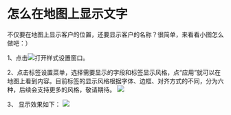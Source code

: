 # 怎么在地图上显示文字

不仅要在地图上显示客户的位置，还要显示客户的名称？很简单，来看看小图怎么做吧：）

1、点击![](https://pic.dituwuyou.com/map%2Fpicture%2Ficon%2Fheatstyle.png)打开样式设置窗口。

2、点击标签设置菜单，选择需要显示的字段和标签显示风格，点“应用”就可以在地图上看到内容。目前标签的显示风格根据字体、边框、对齐方式的不同，分为六种，后续会支持更多的风格，敬请期待。
 ![](https://pic.dituwuyou.com/map%2Fpicture%2Flabelsetting-3.png)

3、 显示效果如下：
![](https://pic.dituwuyou.com/map%2Fpicture%2Flabelsetting2.jpg)
